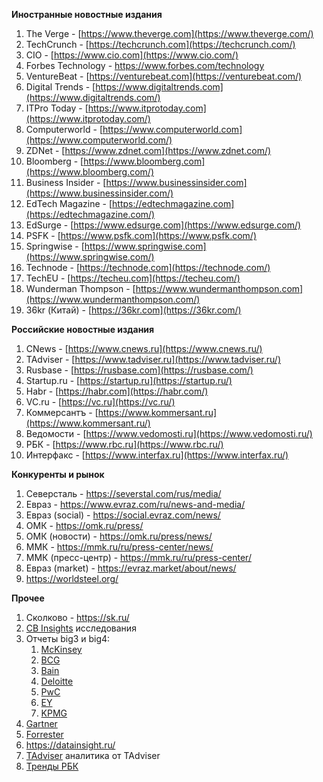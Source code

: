 **Иностранные новостные издания**

1. The Verge - [https://www.theverge.com](https://www.theverge.com/)
2. TechCrunch - [https://techcrunch.com](https://techcrunch.com/)
3. CIO - [https://www.cio.com](https://www.cio.com/)
4. Forbes Technology - <https://www.forbes.com/technology>
5. VentureBeat - [https://venturebeat.com](https://venturebeat.com/)
6. Digital Trends - [https://www.digitaltrends.com](https://www.digitaltrends.com/)
7. ITPro Today - [https://www.itprotoday.com](https://www.itprotoday.com/)
8. Computerworld - [https://www.computerworld.com](https://www.computerworld.com/)
9. ZDNet - [https://www.zdnet.com](https://www.zdnet.com/)
10. Bloomberg - [https://www.bloomberg.com](https://www.bloomberg.com/)
11. Business Insider - [https://www.businessinsider.com](https://www.businessinsider.com/)
12. EdTech Magazine - [https://edtechmagazine.com](https://edtechmagazine.com/)
13. EdSurge - [https://www.edsurge.com](https://www.edsurge.com/)
14. PSFK - [https://www.psfk.com](https://www.psfk.com/)
15. Springwise - [https://www.springwise.com](https://www.springwise.com/)
16. Technode - [https://technode.com](https://technode.com/)
17. TechEU - [https://techeu.com](https://techeu.com/)
18. Wunderman Thompson - [https://www.wundermanthompson.com](https://www.wundermanthompson.com/)
19. 36kr (Китай) - [https://36kr.com](https://36kr.com/)

**Российские новостные издания**

1. CNews - [https://www.cnews.ru](https://www.cnews.ru/)
2. TAdviser - [https://www.tadviser.ru](https://www.tadviser.ru/)
3. Rusbase - [https://rusbase.com](https://rusbase.com/)
4. Startup.ru - [https://startup.ru](https://startup.ru/)
5. Habr - [https://habr.com](https://habr.com/)
6. VC.ru - [https://vc.ru](https://vc.ru/)
7. Коммерсантъ - [https://www.kommersant.ru](https://www.kommersant.ru/)
8. Ведомости - [https://www.vedomosti.ru](https://www.vedomosti.ru/)
9. РБК - [https://www.rbc.ru](https://www.rbc.ru/)
10. Интерфакс - [https://www.interfax.ru](https://www.interfax.ru/)

**Конкуренты и рынок**

1. Северсталь - <https://severstal.com/rus/media/>
2. Евраз - <https://www.evraz.com/ru/news-and-media/>
3. Евраз (social) - <https://social.evraz.com/news/>
4. ОМК - <https://omk.ru/press/>
5. ОМК (новости) - <https://omk.ru/press/news/>
6. ММК - <https://mmk.ru/ru/press-center/news/>
7. ММК (пресс-центр) - <https://mmk.ru/ru/press-center/>
8. Евраз (market) - <https://evraz.market/about/news/>
9. <https://worldsteel.org/>

**Прочее**

1. Сколково - <https://sk.ru/>
2. [CB Insights](https://www.cbinsights.com/research/) исследования
3. Отчеты big3 и big4:
    1. [McKinsey](https://www.mckinsey.com/)
    2. [BCG](https://www.bcg.com/en-ru/)
    3. [Bain](https://www.bain.com/)
    4. [Deloitte](https://www2.deloitte.com/global/en.html)
    5. [PwC](https://www.pwc.com/)
    6. [EY](https://www.ey.com/en_gl)
    7. [KPMG](https://home.kpmg/xx/en/home.html)
4. [Gartner](https://www.gartner.com/en)
5. [Forrester](https://www.forrester.com/bold)
6. <https://datainsight.ru/>
7. [TAdviser](https://www.tadviser.ru/index.php/%D0%90%D0%BD%D0%B0%D0%BB%D0%B8%D1%82%D0%B8%D0%BA%D0%B0_TAdviser) аналитика от TAdviser
8. [Тренды РБК](https://trends.rbc.ru/trends/)